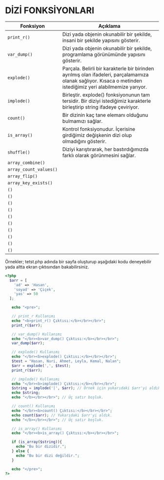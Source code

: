 # DİZİ FONKSİYONLARI

| Fonksiyon | Açıklama |
| ----- | ----- |
| `print_r()` | Dizi yada objenin okunabilir bir şekilde, insani bir şekilde yapısını gösterir. |
| `var_dump()` | Dizi yada objenin okunabilir bir şekilde, programlama görünümünde yapısını gösterir. |
| `explode()` | Parçala. Belirli bir karakterle bir birinden ayrılmış olan ifadeleri, parçalamamıza olanak sağlıyor. Kısaca o metinden istediğimiz yeri alabilmemize yarıyor. |
| `implode()` | Birleştir. explode() fonksiyonunun tam tersidir. Bir diziyi istediğimiz karakterle birleştirip string ifadeye çeviriyor. |
| `count()` | Bir dizinin kaç tane elemanı olduğunu bulmamızı sağlar. |
| `is_array()` | Kontrol fonksiyonudur. İçerisine girdiğimiz değişkenin dizi olup olmadığını gösterir. |
| `shuffle()` | Diziyi karıştırarak, her bastırdığımızda farklı olarak görünmesini sağlar. |
| `array_combine()` ||
| `array_count_values()` ||
| `array_flip()` ||
| `array_key_exists()` ||
| `()` ||
| `()` ||
| `()` ||
| `()` ||
| `()` ||
| `()` ||
| `()` ||
| `()` ||
| `()` ||
| `()` ||


Örnekler; tetst.php adında bir sayfa oluşturup aşağıdaki kodu deneyebilir yada altta ekran çıktısından bakabilirsiniz.

```php
<?php
  $arr = [
    'ad' => 'Hasan',
    'soyad' => 'Çiçek',
    'yas' => 50
  ];

   echo "<pre>";

   // print_r Kullanımı
   echo "<b>print_r() Çıktısı:</b></br></br>";
   print_r($arr);

   // var_dump() Kullanımı
   echo "</br><b>var_dump() Çıktısı:</b></br></br>";
   var_dump($arr);

   // explode() Kullanımı
   echo "</br><b>explode() Çıktısı:</b></br></br>";
   $test = "Hasan, Nuri, Ahmet, Leyla, Kemal, Nalan";
   $arr = explode(',', $test);
   print_r($arr);

   // implode() Kullanımı
   echo "</br><b>implode() Çıktısı:</b></br></br>";
   $string = implode('|', $arr); // Örnek için yukarıdaki $arr'yi aldık. Aralarına | koyduk.
   echo $string;
   echo "</b></br></br>"; // Üç satır boşluk.

   // count() Kullanımı
   echo "</br><b>count() Çıktısı:</b></br></br>";
   echo count($arr); // Yukarıdaki $arr'yi aldık.
   echo "</b></br></br>"; // Üç satır boşluk.

   // is_array() Kullanımı
   echo "</br><b>is_array() Çıktısı:</b></br></br>";

   if (is_array($string)){
     echo "Bu bir dizidir.";
   } else {
     echo "Bu bir dizi değildir.";
   }

   echo "</pre>";
?>
```

